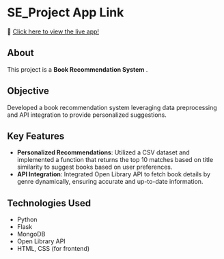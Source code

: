 # SE_Project App Link

🔗 [Click here to view the live app!](https://book-recommendation-system-ygo5.onrender.com)

## About
This project is a **Book Recommendation System** .

## Objective
Developed a book recommendation system leveraging data preprocessing and API integration to provide personalized suggestions.

## Key Features
- **Personalized Recommendations**: Utilized a CSV dataset and implemented a function that returns the top 10 matches based on title similarity to suggest books based on user preferences.
- **API Integration**: Integrated Open Library API to fetch book details by genre dynamically, ensuring accurate and up-to-date information.

## Technologies Used
- Python
- Flask
- MongoDB
- Open Library API
- HTML, CSS (for frontend)
